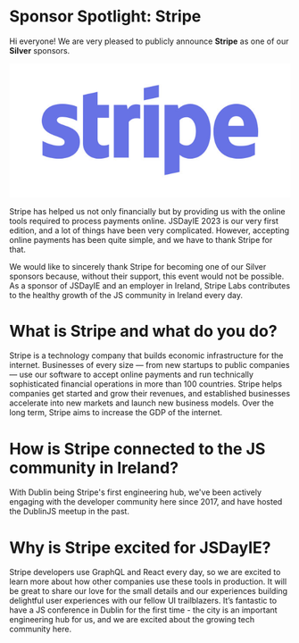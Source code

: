# Sponsor Spotlight: Stripe

Hi everyone! We are very pleased to publicly announce **Stripe** as one of our **Silver** sponsors.

![](/media/blog/stripe_logo.jpg)

Stripe has helped us not only financially but by providing us with the online tools required to process payments online. JSDayIE 2023 is our very first edition, and a lot of things have been very complicated. However, accepting online payments has been quite simple, and we have to thank Stripe for that.

We would like to sincerely thank Stripe for becoming one of our Silver sponsors because, without their support, this event would not be possible. As a sponsor of JSDayIE and an employer in Ireland, Stripe Labs contributes to the healthy growth of the JS community in Ireland every day.

# What is Stripe and what do you do?

Stripe is a technology company that builds economic infrastructure for the internet. Businesses of every size — from new startups to public companies — use our software to accept online payments and run technically sophisticated financial operations in more than 100 countries. Stripe helps companies get started and grow their revenues, and established businesses accelerate into new markets and launch new business models. Over the long term, Stripe aims to increase the GDP of the internet.

# How is Stripe connected to the JS community in Ireland?

With Dublin being Stripe's first engineering hub, we've been actively engaging with the developer community here since 2017, and have hosted the DublinJS meetup in the past.

# Why is Stripe excited for JSDayIE?

Stripe developers use GraphQL and React every day, so we are excited to learn more about how other companies use these tools in production. It will be great to share our love for the small details and our experiences building delightful user experiences with our fellow UI trailblazers. It’s fantastic to have a JS conference in Dublin for the first time - the city is an important engineering hub for us, and we are excited about the growing tech community here.
